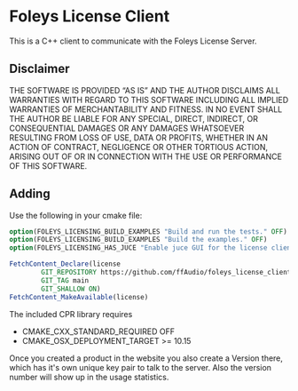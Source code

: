 Foleys License Client
=====================

This is a C++ client to communicate with the Foleys License Server.


Disclaimer
----------

THE SOFTWARE IS PROVIDED “AS IS” AND THE AUTHOR DISCLAIMS ALL WARRANTIES WITH REGARD TO THIS SOFTWARE INCLUDING ALL
IMPLIED WARRANTIES OF MERCHANTABILITY AND FITNESS. IN NO EVENT SHALL THE AUTHOR BE LIABLE FOR ANY SPECIAL, DIRECT,
INDIRECT, OR CONSEQUENTIAL DAMAGES OR ANY DAMAGES WHATSOEVER RESULTING FROM LOSS OF USE, DATA OR PROFITS, WHETHER IN AN
ACTION OF CONTRACT, NEGLIGENCE OR OTHER TORTIOUS ACTION, ARISING OUT OF OR IN CONNECTION WITH THE USE OR PERFORMANCE OF
THIS SOFTWARE.


Adding
------

Use the following in your cmake file:
```cmake
option(FOLEYS_LICENSING_BUILD_EXAMPLES "Build and run the tests." OFF)
option(FOLEYS_LICENSING_BUILD_EXAMPLES "Build the examples." OFF)
option(FOLEYS_LICENSING_HAS_JUCE "Enable juce GUI for the license client" ON)

FetchContent_Declare(license
        GIT_REPOSITORY https://github.com/ffAudio/foleys_license_client.git
        GIT_TAG main
        GIT_SHALLOW ON)
FetchContent_MakeAvailable(license)
```

The included CPR library requires
- CMAKE_CXX_STANDARD_REQUIRED OFF
- CMAKE_OSX_DEPLOYMENT_TARGET >= 10.15

Once you created a product in the website you also create a Version there, which has it's own unique key pair to talk to the server.
Also the version number will show up in the usage statistics.



